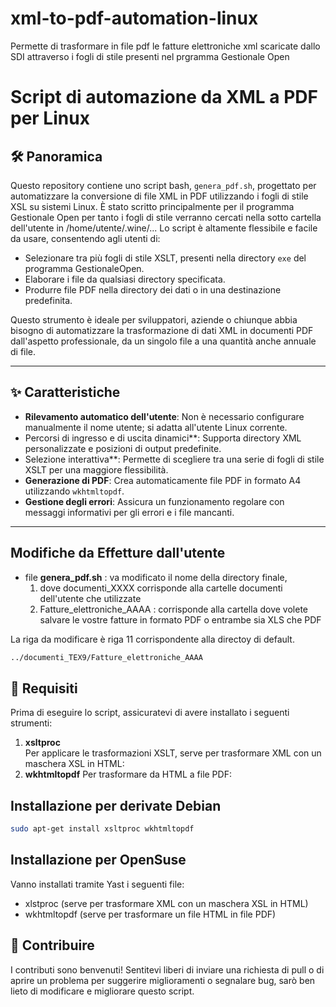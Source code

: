 # xml-to-pdf-automation-linux
Permette di trasformare in file pdf le fatture elettroniche xml scaricate dallo SDI attraverso i fogli di stile presenti nel prgramma Gestionale Open

# Script di automazione da XML a PDF per Linux

## 🛠️ Panoramica

Questo repository contiene uno script bash, `genera_pdf.sh`, progettato per automatizzare la conversione di file XML in PDF utilizzando i fogli di stile XSL su sistemi Linux. È stato scritto principalmente per il programma Gestionale Open per tanto i fogli di stile verranno cercati nella sotto cartella dell'utente in /home/utente/.wine/... Lo script è altamente flessibile e facile da usare, consentendo agli utenti di:

- Selezionare tra più fogli di stile XSLT, presenti nella directory `exe` del programma GestionaleOpen.
- Elaborare i file da qualsiasi directory specificata.
- Produrre file PDF nella directory dei dati o in una destinazione predefinita.

Questo strumento è ideale per sviluppatori, aziende o chiunque abbia bisogno di automatizzare la trasformazione di dati XML in documenti PDF dall'aspetto professionale, da un singolo file a una quantità anche annuale di file.

---

## ✨ Caratteristiche

- **Rilevamento automatico dell'utente**: Non è necessario configurare manualmente il nome utente; si adatta all'utente Linux corrente.
- Percorsi di ingresso e di uscita dinamici**: Supporta directory XML personalizzate e posizioni di output predefinite.
- Selezione interattiva**: Permette di scegliere tra una serie di fogli di stile XSLT per una maggiore flessibilità.
- **Generazione di PDF**: Crea automaticamente file PDF in formato A4 utilizzando `wkhtmltopdf`.
- **Gestione degli errori**: Assicura un funzionamento regolare con messaggi informativi per gli errori e i file mancanti.

---
## Modifiche da Effetture dall'utente
- file **genera_pdf.sh** : va modificato il nome della directory finale,
     1. dove documenti_XXXX corrisponde alla cartelle documenti dell'utente che utilizzate
     2. Fatture_elettroniche_AAAA : corrisponde alla cartella dove volete salvare le vostre fatture in formato PDF o entrambe sia XLS che PDF

La riga da modificare è riga 11 corrispondente alla directoy di default.
  ```bash
  ../documenti_TEX9/Fatture_elettroniche_AAAA
  ```

## 🚀 Requisiti

Prima di eseguire lo script, assicuratevi di avere installato i seguenti strumenti:

1. **xsltproc**  
   Per applicare le trasformazioni XSLT, serve per trasformare  XML con un maschera XSL in HTML:
2. **wkhtmltopdf**
   Per trasformare da HTML a file PDF:

## Installazione per derivate Debian
   ```bash
   sudo apt-get install xsltproc wkhtmltopdf
```

## Installazione per OpenSuse

Vanno installati tramite Yast i seguenti file:
- xlstproc (serve per trasformare  XML con un maschera XSL in HTML)
- wkhtmltopdf (serve per trasformare un file HTML in file PDF)

## 🤝 Contribuire

I contributi sono benvenuti! Sentitevi liberi di inviare una richiesta di pull o di aprire un problema per suggerire miglioramenti o segnalare bug, sarò ben lieto di modificare e migliorare questo script.
